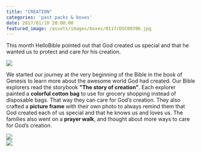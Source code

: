 ```yaml
---
title: "CREATION"
categories: 'past packs & boxes'
date: 2017/01/10 20:00:00
featured_image: /assets/images/boxes/0117/DSC09396.jpg
---
```


This month HelloBible pointed out that God created us special and that he wanted us to protect and care for his creation.

<!-- more -->
<img src="/assets/images/boxes/0117/DSC09396.jpg"/>

We started our journey at the very beginning of the Bible in the book of Genesis to learn more about the awesome world God had created. Our Bible explorers read the storybook <b>"The story of creation"</b>. Each explorer painted a <b>colorful cotton bag</b> to use for grocery shopping instead of disposable bags. That way they can care for God’s creation. They also crafted a <b>picture frame</b> with their own photo to always remind them that God created each of us special and that he knows us and loves us. The families also went on a <b>prayer walk</b>, and thought about more ways to care for God’s creation. 

<div class="row">
  <div class="col-xs-6 col-md-6">
  	<img src="/assets/images/boxes/0117/DSC08712.jpg"/>
  </div>
  <div class="col-xs-6 col-md-6">
  	<img src="/assets/images/boxes/0117/DSC00777.jpg"/>
  </div>
</div>
